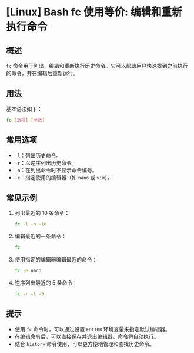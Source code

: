 # [Linux] Bash fc 使用等价: 编辑和重新执行命令

## 概述
`fc` 命令用于列出、编辑和重新执行历史命令。它可以帮助用户快速找到之前执行的命令，并在编辑后重新运行。

## 用法
基本语法如下：
```bash
fc [选项] [参数]
```

## 常用选项
- `-l`：列出历史命令。
- `-r`：以逆序列出历史命令。
- `-n`：在列出命令时不显示命令编号。
- `-e`：指定使用的编辑器（如 `nano` 或 `vim`）。

## 常见示例
1. 列出最近的 10 条命令：
   ```bash
   fc -l -n -10
   ```

2. 编辑最近的一条命令：
   ```bash
   fc
   ```

3. 使用指定的编辑器编辑最近的命令：
   ```bash
   fc -e nano
   ```

4. 逆序列出最近的 5 条命令：
   ```bash
   fc -r -l -5
   ```

## 提示
- 使用 `fc` 命令时，可以通过设置 `EDITOR` 环境变量来指定默认编辑器。
- 在编辑命令后，可以直接保存并退出编辑器，命令将自动执行。
- 结合 `history` 命令使用，可以更方便地管理和查找历史命令。
